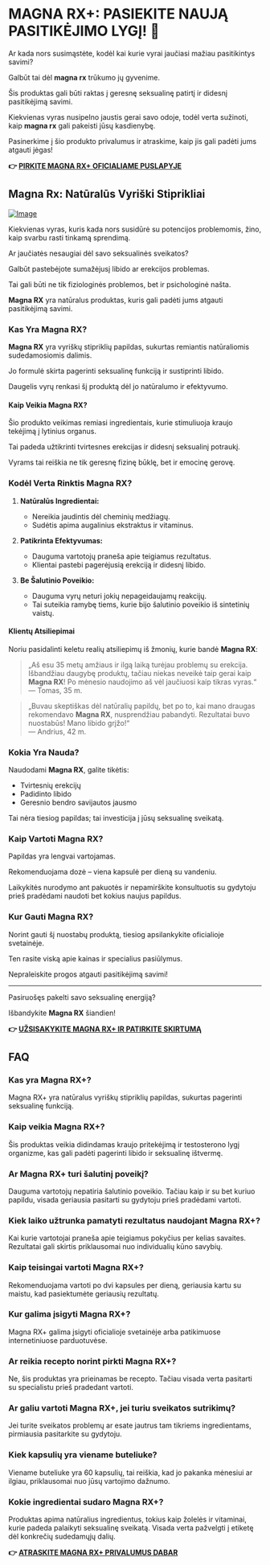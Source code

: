 # MAGNA RX+: PASIEKITE NAUJĄ PASITIKĖJIMO LYGĮ! 💪

Ar kada nors susimąstėte, kodėl kai kurie vyrai jaučiasi mažiau pasitikintys savimi? 

Galbūt tai dėl **magna rx** trūkumo jų gyvenime. 

Šis produktas gali būti raktas į geresnę seksualinę patirtį ir didesnį pasitikėjimą savimi. 

Kiekvienas vyras nusipelno jaustis gerai savo odoje, todėl verta sužinoti, kaip **magna rx** gali pakeisti jūsų kasdienybę. 

Pasinerkime į šio produkto privalumus ir atraskime, kaip jis gali padėti jums atgauti jėgas!



**👉 [PIRKITE MAGNA RX+ OFICIALIAME PUSLAPYJE](https://gchaffi.com/ONn2ozYs)**

## Magna Rx: Natūralūs Vyriški Stiprikliai

[![Image](https://www2.sellhealth.com/2/magnarx_07_468x80.jpg)](https://gchaffi.com/ONn2ozYs)

Kiekvienas vyras, kuris kada nors susidūrė su potencijos problemomis, žino, kaip svarbu rasti tinkamą sprendimą. 

Ar jaučiatės nesaugiai dėl savo seksualinės sveikatos? 

Galbūt pastebėjote sumažėjusį libido ar erekcijos problemas. 

Tai gali būti ne tik fiziologinės problemos, bet ir psichologinė našta.

**Magna RX** yra natūralus produktas, kuris gali padėti jums atgauti pasitikėjimą savimi.

### Kas Yra Magna RX?

**Magna RX** yra vyriškų stipriklių papildas, sukurtas remiantis natūraliomis sudedamosiomis dalimis. 

Jo formulė skirta pagerinti seksualinę funkciją ir sustiprinti libido.

Daugelis vyrų renkasi šį produktą dėl jo natūralumo ir efektyvumo.

#### Kaip Veikia Magna RX?

Šio produkto veikimas remiasi ingredientais, kurie stimuliuoja kraujo tekėjimą į lytinius organus. 

Tai padeda užtikrinti tvirtesnes erekcijas ir didesnį seksualinį potraukį.

Vyrams tai reiškia ne tik geresnę fizinę būklę, bet ir emocinę gerovę.

### Kodėl Verta Rinktis Magna RX?

1. **Natūralūs Ingredientai:** 
   - Nereikia jaudintis dėl cheminių medžiagų.
   - Sudėtis apima augalinius ekstraktus ir vitaminus.

2. **Patikrinta Efektyvumas:** 
   - Dauguma vartotojų praneša apie teigiamus rezultatus.
   - Klientai pastebi pagerėjusią erekciją ir didesnį libido.

3. **Be Šalutinio Poveikio:** 
   - Dauguma vyrų neturi jokių nepageidaujamų reakcijų.
   - Tai suteikia ramybę tiems, kurie bijo šalutinio poveikio iš sintetinių vaistų.

#### Klientų Atsiliepimai

Noriu pasidalinti keletu realių atsiliepimų iš žmonių, kurie bandė **Magna RX**:

> „Aš esu 35 metų amžiaus ir ilgą laiką turėjau problemų su erekcija. Išbandžiau daugybę produktų, tačiau niekas neveikė taip gerai kaip **Magna RX**! Po mėnesio naudojimo aš vėl jaučiuosi kaip tikras vyras.“  
> — Tomas, 35 m.

> „Buvau skeptiškas dėl natūralių papildų, bet po to, kai mano draugas rekomendavo **Magna RX**, nusprendžiau pabandyti. Rezultatai buvo nuostabūs! Mano libido grįžo!“  
> — Andrius, 42 m.

### Kokia Yra Nauda?

Naudodami **Magna RX**, galite tikėtis:

- Tvirtesnių erekcijų
- Padidinto libido
- Geresnio bendro savijautos jausmo

Tai nėra tiesiog papildas; tai investicija į jūsų seksualinę sveikatą.

### Kaip Vartoti Magna RX?

Papildas yra lengvai vartojamas. 

Rekomenduojama dozė – viena kapsulė per dieną su vandeniu. 

Laikykitės nurodymo ant pakuotės ir nepamirškite konsultuotis su gydytoju prieš pradėdami naudoti bet kokius naujus papildus.

### Kur Gauti Magna RX?

Norint gauti šį nuostabų produktą, tiesiog apsilankykite oficialioje svetainėje. 

Ten rasite viską apie kainas ir specialius pasiūlymus.

Nepraleiskite progos atgauti pasitikėjimą savimi!

---

Pasiruošęs pakelti savo seksualinę energiją? 

Išbandykite **Magna RX** šiandien!



**👉 [UŽSISAKYKITE MAGNA RX+ IR PATIRKITE SKIRTUMĄ](https://gchaffi.com/ONn2ozYs)**

## FAQ

### Kas yra Magna RX+?
Magna RX+ yra natūralus vyriškų stipriklių papildas, sukurtas pagerinti seksualinę funkciją. 

### Kaip veikia Magna RX+?
Šis produktas veikia didindamas kraujo pritekėjimą ir testosterono lygį organizme, kas gali padėti pagerinti libido ir seksualinę ištvermę.

### Ar Magna RX+ turi šalutinį poveikį?
Dauguma vartotojų nepatiria šalutinio poveikio. Tačiau kaip ir su bet kuriuo papildu, visada geriausia pasitarti su gydytoju prieš pradėdami vartoti.

### Kiek laiko užtrunka pamatyti rezultatus naudojant Magna RX+?
Kai kurie vartotojai praneša apie teigiamus pokyčius per kelias savaites. Rezultatai gali skirtis priklausomai nuo individualių kūno savybių.

### Kaip teisingai vartoti Magna RX+?
Rekomenduojama vartoti po dvi kapsules per dieną, geriausia kartu su maistu, kad pasiektumėte geriausių rezultatų.

### Kur galima įsigyti Magna RX+?
Magna RX+ galima įsigyti oficialioje svetainėje arba patikimuose internetiniuose parduotuvėse. 

### Ar reikia recepto norint pirkti Magna RX+?
Ne, šis produktas yra prieinamas be recepto. Tačiau visada verta pasitarti su specialistu prieš pradedant vartoti.

### Ar galiu vartoti Magna RX+, jei turiu sveikatos sutrikimų?
Jei turite sveikatos problemų ar esate jautrus tam tikriems ingredientams, pirmiausia pasitarkite su gydytoju.

### Kiek kapsulių yra viename buteliuke?
Viename buteliuke yra 60 kapsulių, tai reiškia, kad jo pakanka mėnesiui ar ilgiau, priklausomai nuo jūsų vartojimo dažnumo.

### Kokie ingredientai sudaro Magna RX+?
Produktas apima natūralius ingredientus, tokius kaip žolelės ir vitaminai, kurie padeda palaikyti seksualinę sveikatą. Visada verta pažvelgti į etiketę dėl konkrečių sudedamųjų dalių.



**👉 [ATRASKITE MAGNA RX+ PRIVALUMUS DABAR](https://gchaffi.com/ONn2ozYs)**
